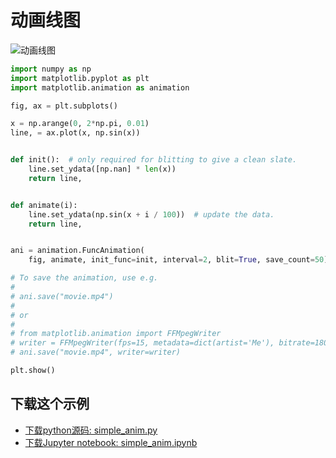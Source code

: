 # 动画线图

![动画线图](https://matplotlib.org/_images/sphx_glr_simple_anim_001.png)

```python
import numpy as np
import matplotlib.pyplot as plt
import matplotlib.animation as animation

fig, ax = plt.subplots()

x = np.arange(0, 2*np.pi, 0.01)
line, = ax.plot(x, np.sin(x))


def init():  # only required for blitting to give a clean slate.
    line.set_ydata([np.nan] * len(x))
    return line,


def animate(i):
    line.set_ydata(np.sin(x + i / 100))  # update the data.
    return line,


ani = animation.FuncAnimation(
    fig, animate, init_func=init, interval=2, blit=True, save_count=50)

# To save the animation, use e.g.
#
# ani.save("movie.mp4")
#
# or
#
# from matplotlib.animation import FFMpegWriter
# writer = FFMpegWriter(fps=15, metadata=dict(artist='Me'), bitrate=1800)
# ani.save("movie.mp4", writer=writer)

plt.show()
```

## 下载这个示例
            
- [下载python源码: simple_anim.py](https://matplotlib.org/_downloads/simple_anim.py)
- [下载Jupyter notebook: simple_anim.ipynb](https://matplotlib.org/_downloads/simple_anim.ipynb)